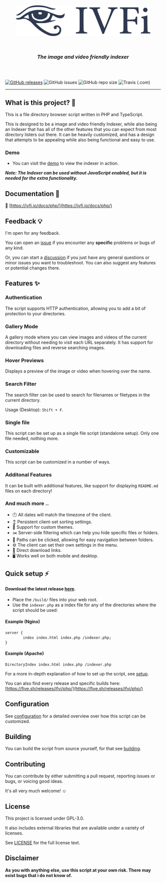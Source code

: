 <br/>
<p align="center">
  <img height="100" src="./logo.svg">
</p>
<br/>
<h3 align="center"><i>The image and video friendly indexer</i></h3>
<br/><br/>

<p align="left">
<a href="https://github.com/sixem/ivfi-php/releases"><img alt="GitHub releases" src="https://img.shields.io/github/v/release/sixem/ivfi-php?color=2f394f&style=flat"></a> <img alt="GitHub issues" src="https://img.shields.io/github/issues/sixem/ivfi-php?color=5a8f4e&style=flat"> <img alt="GitHub repo size" src="https://img.shields.io/github/repo-size/sixem/ivfi-php?color=4b8b72&style=flat"> 
<img alt="Travis (.com)" src="https://img.shields.io/travis/com/sixem/ivfi-php?style=flat">
</p>

---

## What is this project? :speech_balloon:

This is a file directory browser script written in PHP and TypeScript.

This is designed to be a image and video friendly Indexer, while also being an Indexer that has all of the other features that you can expect from most directory listers out there. It can be heavily customized, and has a design that attempts to be appealing while also being functional and easy to use.

### Demo
* You can visit the [demo](https://five.sh/demo/indexer/) to view the indexer in action.

***Note: The Indexer can be used without JavaScript enabled, but it is needed for the extra functionality.***

## Documentation :blue_book:
:link: [https://ivfi.io/docs/php/](https://ivfi.io/docs/php/)

## Feedback :bulb:
I'm open for any feedback.

You can open an [issue](https://github.com/sixem/ivfi-php/issues) if you encounter any **specific** problems or bugs of any kind.

Or, you can start a [discussion](https://github.com/sixem/ivfi-php/discussions) if you just have any general questions or minor issues you want to troubleshoot. You can also suggest any features or potential changes there.

## Features :sparkles:

### **Authentication**
The script supports HTTP authentication, allowing you to add a bit of protection to your directories.
### **Gallery Mode**
A gallery mode where you can view images and videos of the current directory without needing to visit each URL separately. It has support for downloading files and reverse searching images.
### **Hover Previews**
Displays a preview of the image or video when hovering over the name.
### **Search Filter**
The search filter can be used to search for filenames or filetypes in the current directory.

Usage (Desktop): `Shift + F`.
### **Single file**
This script can be set up as a single file script (standalone setup). Only one file needed, nothing more.
### **Customizable**
This script can be customized in a number of ways.
### **Additonal Features**
It can be built with additional features, like support for displaying `README.md` files on each directory!
### **And much more ..**
+ :clock12: All dates will match the timezone of the client.
+ :arrow_up_down: Persistent client-set sorting settings.
+ :art: Support for custom themes.
+ :scissors: Server-side filtering which can help you hide specific files or folders.
+ :link: Paths can be clicked, allowing for easy navigation between folders.
+ :gear: The client can set their own settings in the menu.
+ :small_red_triangle_down: Direct download links.
+ :desktop_computer: Works well on both mobile and desktop.

## Quick setup :zap:

#### Download the latest release [here](https://github.com/sixem/ivfi-php/releases).

* Place the `/build/` files into your web root.
* Use the `indexer.php` as a index file for any of the directories where the script should be used:

#### Example (Nginx)
```
server {
        index index.html index.php /indexer.php;
}
```

#### Example (Apache)
```
DirectoryIndex index.html index.php /indexer.php
```

For a more in-depth explanation of how to set up the script, see [setup](https://ivfi.io/docs/php/#/setup).

You can also find every release and specific builds here: [https://five.sh/releases/ifvi/php/](https://five.sh/releases/ifvi/php/)

## Configuration

See [configuration](https://ivfi.io/docs/php/#/config) for a detailed overview over how this script can be customized.

## Building

You can build the script from source yourself, for that see [building](https://ivfi.io/docs/php/#/building).

## Contributing
You can contribute by either submitting a pull request, reporting issues or bugs, or voicing good ideas.

It's all very much welcome! :relaxed:

## License
This project is licensed under GPL-3.0.

It also includes external libraries that are available under a variety of licenses.

See [LICENSE](LICENSE) for the full license text.

## Disclaimer
**As you with anything else, use this script at your own risk. There may exist bugs that i do not know of.**